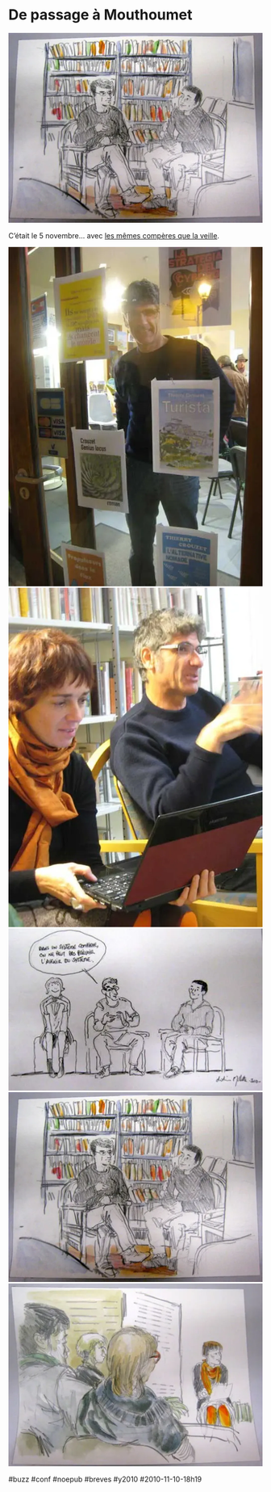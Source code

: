 # De passage à Mouthoumet

![](_i/mouthoumet2.webp)

C’était le 5 novembre... avec [les mêmes compères que la veille](espezel.md).

![](_i/mouthoumet5.webp)
![](_i/mouthoumet4.webp)
![](_i/mouthoumet1.webp)
![](_i/mouthoumet2.webp)
![](_i/mouthoumet3.webp)

#buzz #conf #noepub #breves #y2010 #2010-11-10-18h19
